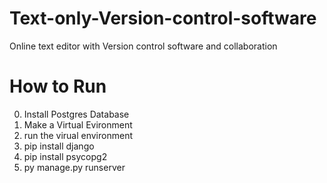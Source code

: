# Text-only-Version-control-software
Online text editor with Version control software and collaboration
# How to Run
0. Install Postgres Database
1. Make a Virtual Evironment
2. run the virual environment
3. pip install django
4. pip install psycopg2
4. py manage.py runserver

